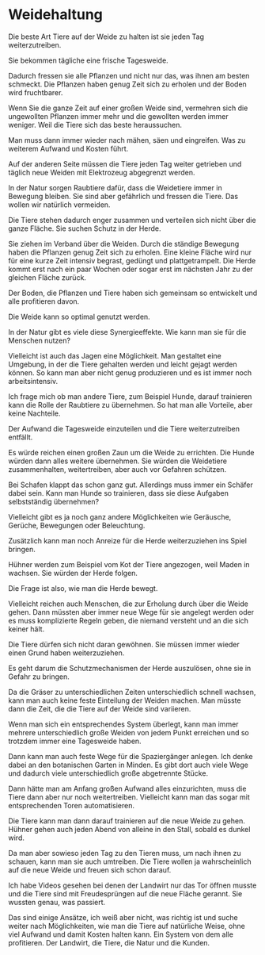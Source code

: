 # Weidehaltung

Die beste Art Tiere auf der Weide zu halten ist sie jeden Tag weiterzutreiben. 

Sie bekommen tägliche eine frische Tagesweide.

Dadurch fressen sie alle Pflanzen und nicht nur das, was ihnen am besten schmeckt. Die Pflanzen haben genug Zeit sich zu erholen und der Boden wird fruchtbarer.

Wenn Sie die ganze Zeit auf einer großen Weide sind, vermehren sich die ungewollten Pflanzen immer mehr und die gewollten werden immer weniger. Weil die Tiere sich das beste heraussuchen.

Man muss dann immer wieder nach mähen, säen und eingreifen. Was zu weiterem Aufwand und Kosten führt.

Auf der anderen Seite müssen die Tiere jeden Tag weiter getrieben und täglich neue Weiden mit Elektrozeug abgegrenzt werden. 

In der Natur sorgen Raubtiere dafür, dass die Weidetiere immer in Bewegung bleiben. Sie sind aber gefährlich und fressen die Tiere. Das wollen wir natürlich vermeiden.

Die Tiere stehen dadurch enger zusammen und verteilen sich nicht über die ganze Fläche. Sie suchen Schutz in der Herde.

Sie ziehen im Verband über die Weiden. Durch die ständige Bewegung haben die Pflanzen genug Zeit sich zu erholen. Eine kleine Fläche wird nur für eine kurze Zeit intensiv begrast, gedüngt und plattgetrampelt. Die Herde kommt erst nach ein paar Wochen oder sogar erst im nächsten Jahr zu der gleichen Fläche zurück.

Der Boden, die Pflanzen und Tiere haben sich gemeinsam so entwickelt und alle profitieren davon.

Die Weide kann so optimal genutzt werden.

In der Natur gibt es viele diese Synergieeffekte. Wie kann man sie für die Menschen nutzen?

Vielleicht ist auch das Jagen eine Möglichkeit. Man gestaltet eine Umgebung, in der die Tiere gehalten werden und leicht gejagt werden können. So kann man aber nicht genug produzieren und es ist immer noch arbeitsintensiv.

Ich frage mich ob man andere Tiere, zum Beispiel Hunde, darauf trainieren kann die Rolle der Raubtiere zu übernehmen. So hat man alle Vorteile, aber keine Nachteile.

Der Aufwand die Tagesweide einzuteilen und die Tiere weiterzutreiben entfällt.

Es würde reichen einen großen Zaun um die Weide zu errichten. Die Hunde würden dann alles weitere übernehmen. Sie würden die Weidetiere zusammenhalten, weitertreiben, aber auch vor Gefahren schützen.

Bei Schafen klappt das schon ganz gut. Allerdings muss immer ein Schäfer dabei sein. Kann man Hunde so trainieren, dass sie diese Aufgaben selbstständig übernehmen?

Vielleicht gibt es ja noch ganz andere Möglichkeiten wie Geräusche, Gerüche, Bewegungen oder Beleuchtung.

Zusätzlich kann man noch Anreize für die Herde weiterzuziehen ins Spiel bringen.

Hühner werden zum Beispiel vom Kot der Tiere angezogen, weil Maden in wachsen. Sie würden der Herde folgen.

Die Frage ist also, wie man die Herde bewegt.

Vielleicht reichen auch Menschen, die zur Erholung durch über die Weide gehen. Dann müssten aber immer neue Wege für sie angelegt werden oder es muss komplizierte Regeln geben, die niemand versteht und an die sich keiner hält.

Die Tiere dürfen sich nicht daran gewöhnen. Sie müssen immer wieder einen Grund haben weiterzuziehen.

Es geht darum die Schutzmechanismen der Herde auszulösen, ohne sie in Gefahr zu bringen.

Da die Gräser zu unterschiedlichen Zeiten unterschiedlich schnell wachsen, kann man auch keine feste Einteilung der Weiden machen. Man müsste dann die Zeit, die die Tiere auf der Weide sind variieren. 

Wenn man sich ein entsprechendes System überlegt, kann man immer mehrere unterschiedlich große Weiden von jedem Punkt erreichen und so trotzdem immer eine Tagesweide haben.

Dann kann man auch feste Wege für die Spaziergänger anlegen. Ich denke dabei an den botanischen Garten in Minden. Es gibt dort auch viele Wege und dadurch viele unterschiedlich große abgetrennte Stücke.

Dann hätte man am Anfang großen Aufwand alles einzurichten, muss die Tiere dann aber nur noch weitertreiben. Vielleicht kann man das sogar mit entsprechenden Toren automatisieren.

Die Tiere kann man dann darauf trainieren auf die neue Weide zu gehen. Hühner gehen auch jeden Abend von alleine in den Stall, sobald es dunkel wird.

Da man aber sowieso jeden Tag zu den Tieren muss, um nach ihnen zu schauen, kann man sie auch umtreiben. Die Tiere wollen ja wahrscheinlich auf die neue Weide und freuen sich schon darauf.

Ich habe Videos gesehen bei denen der Landwirt nur das Tor öffnen musste und die Tiere sind mit Freudesprüngen auf die neue Fläche gerannt. Sie wussten genau, was passiert.

Das sind einige Ansätze, ich weiß aber nicht, was richtig ist und suche weiter nach Möglichkeiten, wie man die Tiere auf natürliche Weise, ohne viel Aufwand und damit Kosten halten kann. Ein System von dem alle profitieren. Der Landwirt, die Tiere, die Natur und die Kunden.